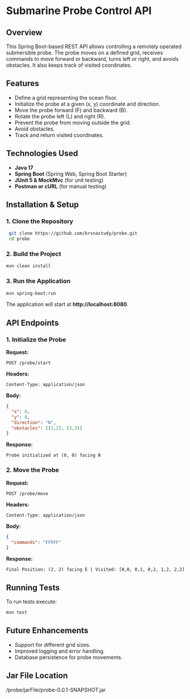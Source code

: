# Submarine Probe Control API

## Overview
This Spring Boot-based REST API allows controlling a remotely operated submersible probe. The probe moves on a defined grid, receives commands to move forward or backward, turns left or right, and avoids obstacles. It also keeps track of visited coordinates.

## Features
- Define a grid representing the ocean floor.
- Initialize the probe at a given (x, y) coordinate and direction.
- Move the probe forward (F) and backward (B).
- Rotate the probe left (L) and right (R).
- Prevent the probe from moving outside the grid.
- Avoid obstacles.
- Track and return visited coordinates.

## Technologies Used
- **Java 17**
- **Spring Boot** (Spring Web, Spring Boot Starter)
- **JUnit 5 & MockMvc** (for unit testing)
- **Postman or cURL** (for manual testing)

## Installation & Setup
### **1. Clone the Repository**
```sh
 git clone https://github.com/krsnastudy/probe.git
 cd probe
```

### **2. Build the Project**
```sh
mvn clean install
```

### **3. Run the Application**
```sh
mvn spring-boot:run
```

The application will start at **http://localhost:8080**.

## API Endpoints

### **1. Initialize the Probe**
**Request:**
```http
POST /probe/start
```
**Headers:**
```
Content-Type: application/json
```
**Body:**
```json
{
  "x": 0,
  "y": 0,
  "direction": "N",
  "obstacles": [[2,2], [3,3]]
}
```
**Response:**
```
Probe initialized at (0, 0) facing N
```

### **2. Move the Probe**
**Request:**
```http
POST /probe/move
```
**Headers:**
```
Content-Type: application/json
```
**Body:**
```json
{
  "commands": "FFRFF"
}
```
**Response:**
```
Final Position: (2, 2) facing E | Visited: [0,0, 0,1, 0,2, 1,2, 2,2]
```

## Running Tests
To run tests execute:
```sh
mvn test
```

## Future Enhancements
- Support for different grid sizes.
- Improved logging and error handling.
- Database persistence for probe movements.

## Jar File Location
/probe/jarFile/probe-0.0.1-SNAPSHOT.jar
